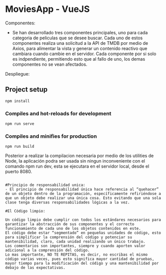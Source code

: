 # MoviesApp - VueJS

Componentes:
- Se han desarrollado tres componentes principales, uno para cada categoria de peliculas que se desee buscar. Cada uno de estos componentes realiza una solicitud a la API de TMDB por medio de Axios, para alimentar la vista y generar un contenido reactivo que cambiara cuando cambie en el servidor. Cada componente por si solo es indpendiente, permitiendo esto que al fallo de uno, los demas componentes no se vean afectados.


Despliegue:

## Project setup
```
npm install
```

### Compiles and hot-reloads for development
```
npm run serve
```

### Compiles and minifies for production
```
npm run build
```

Posterior a realizar la compilacion necesaria por medio de los utilities de Node, la aplicación podra ser usada sin ningun inconveniente con el comando npm run dev, esta se ejecutara en el servidor local, desde el puerto 8080.
```

#Principio de responsabilidad unica:
- El principio de responsabilidad única hace referencia al “quehacer” de un objeto dentro de la programación, específicamente refiriéndose a que un objeto debe realizar una única cosa. Esto evitando que una sola clase tenga diversas responsabilidades lógicas a la vez.

#El Código limpio:

Un código limpio debe cumplir con todos los estándares necesarios para garantizar la abstracción de sus componentes y el correcto funcionamiento de cada uno de los objetos contenidos en este.
El código debe estar “segmentado” en pequeñas unidades de código, esto para simplificar la comprensión del código y potenciar su mantenibilidad, claro, cada unidad realizando un único trabajo. 
Los comentarios son importantes, siempre y cuando aporten valor adicional a la comprensión del código.
Lo mas importante, NO TE REPITAS, es decir, no escribas el mismo código varias veces, pues esto significa mayor cantidad de pruebas, mayor tiempo para la modificación del código y una mantenibilidad por debajo de las expectativas.

